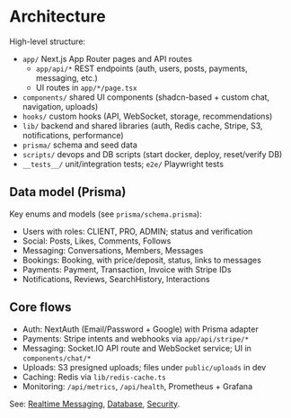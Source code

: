# Architecture

High-level structure:

- `app/` Next.js App Router pages and API routes
  - `app/api/*` REST endpoints (auth, users, posts, payments, messaging, etc.)
  - UI routes in `app/*/page.tsx`
- `components/` shared UI components (shadcn-based + custom chat, navigation, uploads)
- `hooks/` custom hooks (API, WebSocket, storage, recommendations)
- `lib/` backend and shared libraries (auth, Redis cache, Stripe, S3, notifications, performance)
- `prisma/` schema and seed data
- `scripts/` devops and DB scripts (start docker, deploy, reset/verify DB)
- `__tests__/` unit/integration tests; `e2e/` Playwright tests

## Data model (Prisma)
Key enums and models (see `prisma/schema.prisma`):
- Users with roles: CLIENT, PRO, ADMIN; status and verification
- Social: Posts, Likes, Comments, Follows
- Messaging: Conversations, Members, Messages
- Bookings: Booking, with price/deposit, status, links to messages
- Payments: Payment, Transaction, Invoice with Stripe IDs
- Notifications, Reviews, SearchHistory, Interactions

## Core flows
- Auth: NextAuth (Email/Password + Google) with Prisma adapter
- Payments: Stripe intents and webhooks via `app/api/stripe/*`
- Messaging: Socket.IO API route and WebSocket service; UI in `components/chat/*`
- Uploads: S3 presigned uploads; files under `public/uploads` in dev
- Caching: Redis via `lib/redis-cache.ts`
- Monitoring: `/api/metrics`, `/api/health`, Prometheus + Grafana

See: [Realtime Messaging](Realtime-Messaging), [Database](Database), [Security](Security).